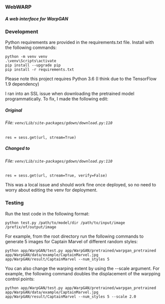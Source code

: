 ### WebWARP
##### A web interface for WarpGAN

### Development

Python requirements are provided in the requirements.txt file. 
Install with the following commands:

    python -m venv venv
    .\venv\Scripts\activate
    pip install --upgrade pip
    pip install -r requirements.txt

Please note this project requires Python 3.6 (I think due to the TensorFlow 1.9 dependency)

I ran into an SSL issue when downloading the pretrained model programmatically. To fix, I made the following edit: 

##### Original
###### File: `venv/Lib/site-packages/gdown/download.py:110`

    res = sess.get(url, stream=True)

##### Changed to
###### File: `venv/Lib/site-packages/gdown/download.py:110`
    res = sess.get(url, stream=True, verify=False)

This was a local issue and should work fine once deployed, so no need to worry about editing the venv for deployment.

### Testing

Run the test code in the following format:
    
    python test.py /path/to/model/dir /path/to/input/image /prefix/of/output/image

For example, from the root directory run the following commands to generate 5 images for Captain Marvel of different random styles:

    python app/WarpGAN/test.py app/WarpGAN/pretrained/warpgan_pretrained app/WarpGAN/data/example/CaptainMarvel.jpg app/WarpGAN/result/CaptainMarvel --num_styles 5

You can also change the warping extent by using the --scale argument. For example, the following command doubles the displacement of the warpping control points:

    python app/WarpGAN/test.py app/WarpGAN/pretrained/warpgan_pretrained app/WarpGAN/data/example/CaptainMarvel.jpg app/WarpGAN/result/CaptainMarvel --num_styles 5 --scale 2.0
